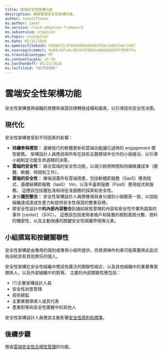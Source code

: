 ```yaml
---
title: 雲端安全性架構功能
description: 瞭解雲端安全性架構功能。
author: JanetCThomas
ms.author: janet
ms.service: cloud-adoption-framework
ms.subservice: organize
ms.topic: conceptual
ms.date: 05/15/2020
ms.openlocfilehash: b5b8d72c3f4b42d58a903b2fe9c2a8b33ebc1d67
ms.sourcegitcommit: 9a84c2dfa4c3859fd7d5b1e06bbb8549ff6967fa
ms.translationtype: MT
ms.contentlocale: zh-TW
ms.lasthandoff: 05/21/2020
ms.locfileid: "83755509"
---
```

# <a name="cloud-security-architecture-functions"></a>雲端安全性架構功能

安全性架構會將組織的商務和保證目標轉換成檔和圖表，以引導技術安全性決策。

## <a name="modernization"></a>現代化

安全性架構會受到不同因素的影響：

- **持續參與模型：** 連續發行的軟體更新和雲端功能讓已過時的 engagement 模型變舊。 架構設計人員應該與所有在技術主題領域中合作的小組接洽，以引導小組制定功能生命週期的決策。
- **雲端的安全性：** 結合雲端的安全性功能，以減少啟用時間和持續維護成本（硬體、軟體、時間和工作）。
- **雲端的安全性：** 確保涵蓋所有雲端資產，包括軟體即服務（SaaS）應用程式、基礎結構即服務（IaaS） Vm，以及平臺即服務（PaaS）應用程式和服務。 這應該包括獲批准和待批准服務的探索和安全性。
- 身分**識別整合：** 安全性架構設計人員應確保與身分識別小組緊密一致，以協助組織達成達成生產力和提供安全性保證的雙重目標。
- 將安全性設計中**的內部內容整合**到諸如狀態管理的內容和安全性作業所調查的事件 [center] （SOC）。 這應該包括使用者帳戶和裝置的相對風險分數、資料的機密性，以及主動保護的關鍵安全性隔離界限等元素。

## <a name="team-composition-and-key-relationships"></a>小組撰寫和按鍵關聯性

安全性架構是由專用的個別或專用小組所提供，但資源條件約束可能需要將此函式指派給具有其他責任的個人。

安全性架構在安全性組織中應該有廣泛的關聯性組合，以及其他組織中的重要專案關係人，以及外部組織中的對等。 主要的內部關聯性應包括：

- IT/企業架構設計人員
- 安全性狀態管理
- 技術總監
- 主要業務領導人或其代表
- 產業對等和安全性團體中的其他人

安全性架構設計人員應該主動影響[安全性原則和標準](./cloud-security-policy-standards.md)。

## <a name="next-steps"></a>後續步驟

檢查[雲端安全性合規性管理](./cloud-security-compliance-management.md)的功能。
